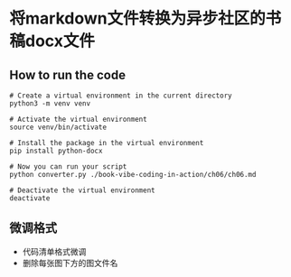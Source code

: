 # 将markdown文件转换为异步社区的书稿docx文件

## How to run the code

```shell
# Create a virtual environment in the current directory
python3 -m venv venv

# Activate the virtual environment
source venv/bin/activate

# Install the package in the virtual environment
pip install python-docx

# Now you can run your script
python converter.py ./book-vibe-coding-in-action/ch06/ch06.md

# Deactivate the virtual environment
deactivate
```

## 微调格式

- 代码清单格式微调
- 删除每张图下方的图文件名